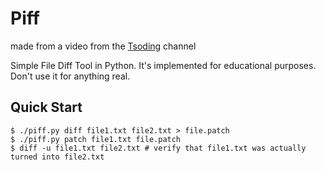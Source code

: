 # Piff
made from a video from the [Tsoding](https://www.youtube.com/@TsodingDaily) channel

Simple File Diff Tool in Python. It's implemented for educational purposes. Don't use it for anything real.

## Quick Start

```console
$ ./piff.py diff file1.txt file2.txt > file.patch
$ ./piff.py patch file1.txt file.patch
$ diff -u file1.txt file2.txt # verify that file1.txt was actually turned into file2.txt
```
